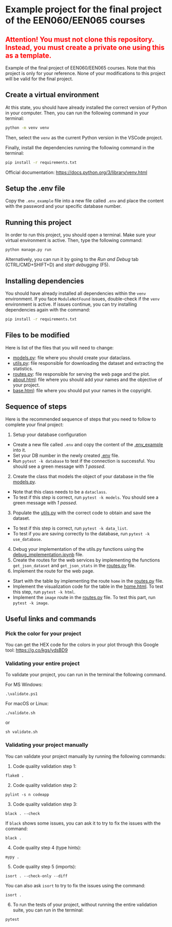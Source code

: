 # Example project for the final project of the EEN060/EEN065 courses

<h2 style="color: red;">
Attention! You must not clone this repository. Instead, you must create a private one using this as a template.
</h2>

Example of the final project of EEN060/EEN065 courses.
Note that this project is only for your reference.
None of your modifications to this project will be valid for the final project.

## Create a virtual environment

At this state, you should have already installed the correct version of Python in your computer.
Then, you can run the following command in your terminal:

```bash
python -m venv venv
```

Then, select the `venv` as the current Python version in the VSCode project.

Finally, install the dependencies running the following command in the terminal:

```bash
pip install -r requirements.txt
```

Official documentation: https://docs.python.org/3/library/venv.html

## Setup the .env file

Copy the `.env_example` file into a new file called `.env` and place the content with the password and your specific database number.

## Running this project

In order to run this project, you should open a terminal.
Make sure your virtual environment is active.
Then, type the following command:

`python manage.py run`

Alternatively, you can run it by going to the *Run and Debug* tab (CTRL/CMD+SHIFT+D) and *start debugging* (F5).

## Installing dependencies

You should have already installed all dependencies within the `venv` environment.
If you face `ModuleNotFound` issues, double-check if the `venv` environment is active.
If issues continue, you can try installing dependencies again with the command:

```bash
pip install -r requirements.txt
```


## Files to be modified

Here is list of the files that you will need to change:
- [models.py](codeapp/models.py): file where you should create your dataclass.
- [utils.py](codeapp/utils.py): file responsible for downloading the dataset and extracting the statistics.
- [routes.py](codeapp/routes.py): file responsible for serving the web page and the plot.
- [about.html](codeapp/templates/about.html): file where you should add your names and the objective of your project.
- [base.html](codeapp/templates/base.html): file where you should put your names in the copyright.


## Sequence of steps

Here is the recommended sequence of steps that you need to follow to complete your final project:

1. Setup your database configuration
  - Create a new file called `.env` and copy the content of the [.env_example](.env_example) into it.
  - Set your DB number in the newly created [.env](.env) file.
  - Run `pytest -k database` to test if the connection is successful. You should see a green message with *1 passed*.
2. Create the class that models the object of your database in the file [models.py](codeapp/models.py).
  - Note that this class needs to be a `dataclass`.
  - To test if this step is correct, run `pytest -k models`. You should see a green message with *1 passed*.
3. Populate the [utils.py](codeapp/utils.py) with the correct code to obtain and save the dataset.
  - To test if this step is correct, run `pytest -k data_list`.
  - To test if you are saving correctly to the database, run `pytest -k use_database`.
4. Debug your implementation of the utils.py functions using the [debug_implementation.ipynb](debug_implementation.ipynb) file.
5. Create the routes for the web services by implementing the functions `get_json_dataset` and `get_json_stats` in the [routes.py](codeapp/routes.py) file.
6. Implement the route for the web page.
  - Start with the table by implementing the route `home` in the [routes.py](codeapp/routes.py) file.
  - Implement the visualization code for the table in the [home.html](codeapp/templates/home.html). To test this step, run `pytest -k html`.
  - Implement the `image` route in the [routes.py](codeapp/routes.py) file. To test this part, run `pytest -k image`.


## Useful links and commands

### Pick the color for your project

You can get the HEX code for the colors in your plot through this Google tool:
https://g.co/kgs/ydsBD9

### Validating your entire project

To validate your project, you can run in the terminal the following command.

For MS Windows:

`.\validate.ps1`

For macOS or Linux:

`./validate.sh`

or

`sh validate.sh`

### Validating your project manually

You can validate your project manually by running the following commands:

1. Code quality validation step 1:

```
flake8 .
```

2. Code quality validation step 2:

```
pylint -s n codeapp
```

3. Code quality validation step 3:

```
black . --check
```

If `black` shows some issues, you can ask it to try to fix the issues with the command:

```
black .
```

4. Code quality step 4 (type hints):

```
mypy .
```

5. Code quality step 5 (imports):

```
isort . --check-only --diff
```

You can also ask `isort` to try to fix the issues using the command:

```
isort .
```

6. To run the tests of your project, without running the entire validation suite, you can run in the terminal:

```
pytest
```

